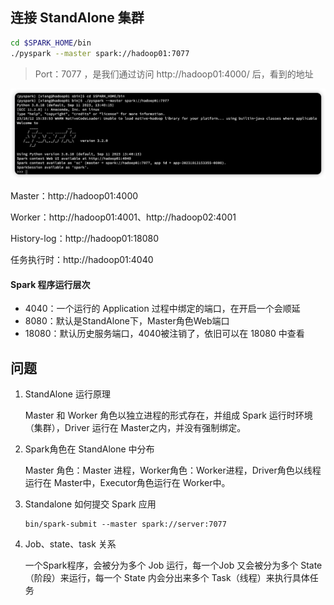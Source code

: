 ## 连接 StandAlone 集群

```sh
cd $SPARK_HOME/bin
./pyspark --master spark://hadoop01:7077
```

> Port：7077 ，是我们通过访问  http://hadoop01:4000/ 后，看到的地址

![image-20231012153423058](images/5%E3%80%81%E8%BF%9E%E6%8E%A5StandAlone%E9%9B%86%E7%BE%A4/image-20231012153423058.png)



Master：http://hadoop01:4000

Worker：http://hadoop01:4001、http://hadoop02:4001

History-log：http://hadoop01:18080

任务执行时：http://hadoop01:4040



#### Spark 程序运行层次

+ 4040：一个运行的 Application 过程中绑定的端口，在开启一个会顺延
+ 8080：默认是StandAlone下，Master角色Web端口
+ 18080：默认历史服务端口，4040被注销了，依旧可以在 18080 中查看





## 问题

1. StandAlone 运行原理

	Master 和 Worker 角色以独立进程的形式存在，并组成 Spark 运行时环境（集群），Driver 运行在 Master之内，并没有强制绑定。

2. Spark角色在 StandAlone 中分布

	Master 角色：Master 进程，Worker角色：Worker进程，Driver角色以线程运行在 Master中，Executor角色运行在 Worker中。

3. Standalone 如何提交 Spark 应用

	```
	bin/spark-submit --master spark://server:7077
	```

4. Job、state、task 关系

	一个Spark程序，会被分为多个 Job 运行，每一个Job 又会被分为多个 State（阶段）来运行，每一个 State 内会分出来多个 Task（线程）来执行具体任务